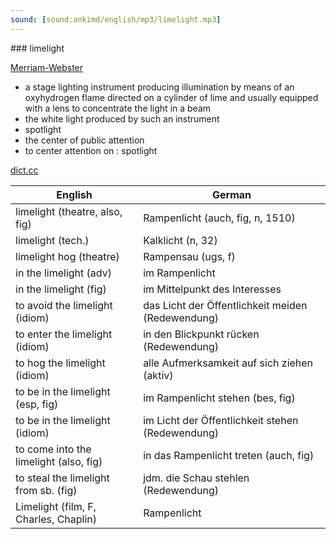 ```yaml
---
sound: [sound:ankimd/english/mp3/limelight.mp3]
---
```


\### limelight

[Merriam-Webster](https://www.merriam-webster.com/dictionary/limelight)

- a stage lighting instrument producing illumination by means of an oxyhydrogen flame directed on a cylinder of lime and usually equipped with a lens to concentrate the light in a beam
- the white light produced by such an instrument
- spotlight
- the center of public attention
- to center attention on : spotlight

[dict.cc](https://www.dict.cc/limelight)

| English        | German       |
| -------------- | ------------ |
| limelight (theatre, also, fig) | Rampenlicht (auch, fig, n, 1510) |
| limelight (tech.) | Kalklicht (n, 32) |
| limelight hog (theatre) | Rampensau (ugs, f) |
| in the limelight (adv) | im Rampenlicht |
| in the limelight (fig) | im Mittelpunkt des Interesses |
| to avoid the limelight (idiom) | das Licht der Öffentlichkeit meiden (Redewendung) |
| to enter the limelight (idiom) | in den Blickpunkt rücken (Redewendung) |
| to hog the limelight (idiom) | alle Aufmerksamkeit auf sich ziehen (aktiv) |
| to be in the limelight (esp, fig) | im Rampenlicht stehen (bes, fig) |
| to be in the limelight (idiom) | im Licht der Öffentlichkeit stehen (Redewendung) |
| to come into the limelight (also, fig) | in das Rampenlicht treten (auch, fig) |
| to steal the limelight from sb. (fig) | jdm. die Schau stehlen (Redewendung) |
| Limelight (film, F, Charles, Chaplin) | Rampenlicht |
